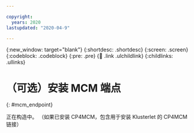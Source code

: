 ```yaml
---

copyright:
  years: 2020
lastupdated: "2020-04-9"

---
```


{:new_window: target="blank"}
{:shortdesc: .shortdesc}
{:screen: .screen}
{:codeblock: .codeblock}
{:pre: .pre}
{:child: .link .ulchildlink}
{:childlinks: .ullinks}

# （可选）安装 MCM 端点
{: #mcm_endpoint}

正在构造中。 （如果已安装 CP4MCM，包含用于安装 Klusterlet 的 CP4MCM 链接）

